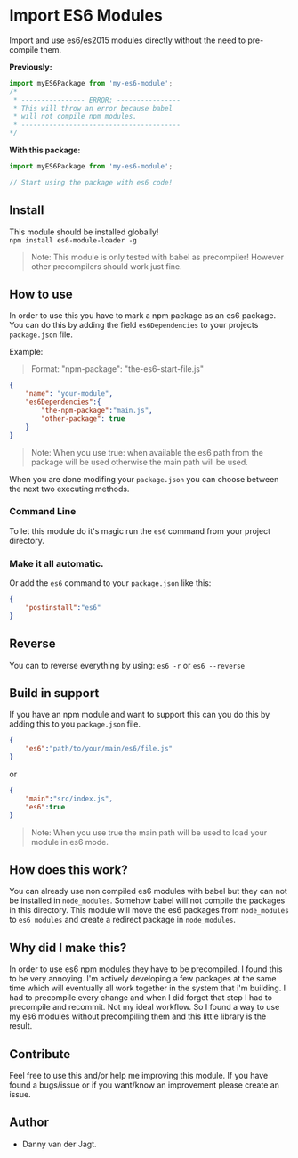 # Import ES6 Modules
Import and use es6/es2015 modules directly without the need to pre-compile them.

**Previously:**
```js
import myES6Package from 'my-es6-module';
/* 
 * ---------------- ERROR: ----------------
 * This will throw an error because babel 
 * will not compile npm modules.
 * ----------------------------------------
*/
```

**With this package:**
```js
import myES6Package from 'my-es6-module';

// Start using the package with es6 code!
```

## Install
This module should be installed globally!   
`npm install es6-module-loader -g`

> Note: This module is only tested with babel as precompiler! However other precompilers should work just fine.

## How to use
In order to use this you have to mark a npm package as an es6 package. You can do this by adding the field `es6Dependencies` to your projects `package.json` file.

Example:
> Format: "npm-package": "the-es6-start-file.js"

```json
{
    "name": "your-module",
    "es6Dependencies":{
        "the-npm-package":"main.js",
        "other-package": true
    }
}
```
> Note: When you use true: when available the es6 path from the package will be used otherwise the main path will be used.

When you are done modifing your `package.json` you can choose between the next two executing methods.

### Command Line
To let this module do it's magic run the `es6` command from your project directory.

### Make it all automatic.
Or add the `es6` command to your `package.json` like this:
```json
{
    "postinstall":"es6"
}
```

## Reverse
You can to reverse everything by using: `es6 -r` or `es6 --reverse`

## Build in support
If you have an npm module and want to support this can you do this by adding this to you `package.json` file.

```json
{
    "es6":"path/to/your/main/es6/file.js"
}
```

or 

```json
{
    "main":"src/index.js",
    "es6":true
}
```
> Note: When you use true the main path will be used to load your module in es6 mode.

## How does this work?
You can already use non compiled es6 modules with babel but they can not be installed in `node_modules`. Somehow babel will not compile the packages in this directory. This module will move the es6 packages from `node_modules` to `es6 modules` and create a redirect package in `node_modules`.

## Why did I make this?
In order to use es6 npm modules they have to be precompiled. I found this to be very annoying.  I'm actively developing a few packages at the same time which will eventually all work together in the system that i'm building. I had to precompile every change and when I did forget that step I had to precompile and recommit. Not my ideal workflow. So I found a way to use my es6 modules without precompiling them and this little library is the result.

## Contribute
Feel free to use this and/or help me improving this module. If you have found a bugs/issue or if you want/know an improvement please create an issue.

## Author
* Danny van der Jagt.
